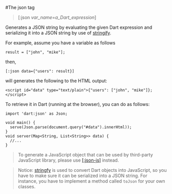 #The json tag

>[:json *var_name*=*a_Dart_expression*]

Generates a JSON string by evaluating the given Dart expression and serializing it into a JSON string by use of [stringify](http://api.dartlang.org/docs/releases/latest/dart_json.html#stringify).

For example, assume you have a variable as follows

    result = ["john", "mike"];

then,

    [:json data={"users": result}]

will generates the following to the HTML output:

    <script id="data" type="text/plain">{"users": ["john", "mike"]};</script>

To retrieve it in Dart (running at the browser), you can do as follows:

    import 'dart:json' as Json;
    
    void main() {
      serve(Json.parse(document.query("#data").innerHtml));
    }
    void server(Map<String, List<String>> data) {
      //...
    }

> To generate a JavaScript object that can be used by third-party JavaScript library, please use [[:json-js]](json-js.md) instead.

> Notice: [stringfy](http://api.dartlang.org/docs/releases/latest/dart_json.html#stringify) is used to convert Dart objects into JavaScript, so you have to make sure it can be serialized into a JSON string. For instance, you have to implement a method called `toJson` for your own classes.
